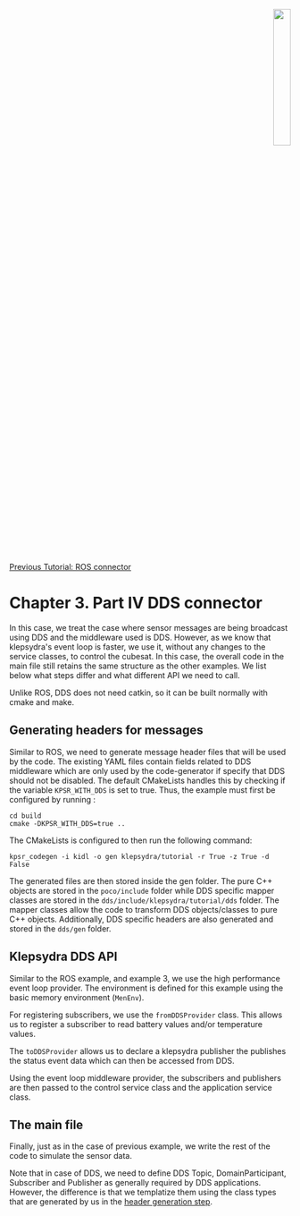 <p align="right">
  <img width="25%" height="25%"src="../images/klepsydra_logo.jpg">
</p>

[Previous Tutorial: ROS connector](./chapter3_part3.md)

# Chapter 3. Part IV DDS connector

In this case, we treat the case where sensor messages are being
broadcast using DDS and the middleware used is DDS. However, as we
know that klepsydra's event loop is faster, we use it, without any
changes to the service classes, to control the cubesat. In this case,
the overall code in the main file still retains the same structure as
the other examples. We list below what steps differ and what different
API we need to call.

Unlike ROS, DDS does not need catkin, so it can be built normally with
cmake and make.

## Generating headers for messages

Similar to ROS, we need to generate message header files that will be
used by the code. The existing YAML files contain fields related to
DDS middleware which are only used by the code-generator if specify
that DDS should not be disabled. The default CMakeLists handles this
by checking if the variable `KPSR_WITH_DDS` is set to true. Thus, the
example must first be configured by running :

```
cd build
cmake -DKPSR_WITH_DDS=true ..
```

The CMakeLists is configured to then run the following command:
```
kpsr_codegen -i kidl -o gen klepsydra/tutorial -r True -z True -d False
```

The generated files are then stored inside the gen folder. The pure
C++ objects are stored in the `poco/include` folder while DDS specific
mapper classes are stored in the `dds/include/klepsydra/tutorial/dds`
folder. The mapper classes allow the code to transform DDS
objects/classes to pure C++ objects. Additionally, DDS specific
headers are also generated and stored in the `dds/gen` folder.

## Klepsydra DDS API

Similar to the ROS example, and example 3, we use the high performance
event loop provider. The environment is defined for this example using
the basic memory environment (`MenEnv`).

For registering subscribers, we use the `fromDDSProvider` class. This
allows us to register a subscriber to read battery values and/or
temperature values.

The `toDDSProvider` allows us to declare a klepsydra publisher the
publishes the status event data which can then be accessed from DDS.

Using the event loop middleware provider, the subscribers and
publishers are then passed to the control service class and the
application service class.

## The main file

Finally, just as in the case of previous example, we write the
rest of the code to simulate the sensor data.

Note that in case of DDS, we need to define DDS Topic,
DomainParticipant, Subscriber and Publisher as generally required by
DDS applications. However, the difference is that we templatize them
using the class types that are generated by us in the [header
generation step](#Generating_headers_for_messages).

